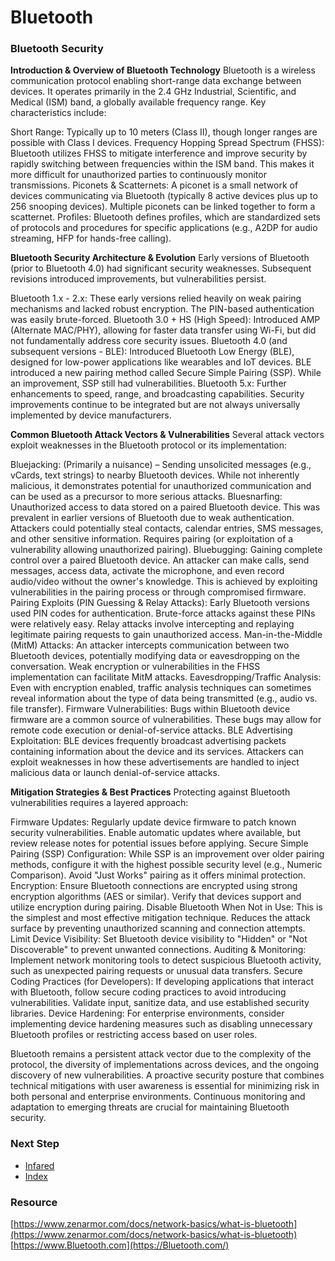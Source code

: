 
# Bluetooth
### Bluetooth Security
**Introduction & Overview of Bluetooth Technology**
Bluetooth is a wireless communication protocol enabling short-range data exchange between devices. It operates primarily in the 2.4 GHz Industrial, Scientific, and Medical (ISM) band, a globally available frequency range. Key characteristics include:

Short Range: Typically up to 10 meters (Class II), though longer ranges are possible with Class I devices.
Frequency Hopping Spread Spectrum (FHSS): Bluetooth utilizes FHSS to mitigate interference and improve security by rapidly switching between frequencies within the ISM band. This makes it more difficult for unauthorized parties to continuously monitor transmissions.
Piconets & Scatternets: A piconet is a small network of devices communicating via Bluetooth (typically 8 active devices plus up to 256 snooping devices). Multiple piconets can be linked together to form a scatternet.
Profiles: Bluetooth defines profiles, which are standardized sets of protocols and procedures for specific applications (e.g., A2DP for audio streaming, HFP for hands-free calling).

**Bluetooth Security Architecture & Evolution**
Early versions of Bluetooth (prior to Bluetooth 4.0) had significant security weaknesses. Subsequent revisions introduced improvements, but vulnerabilities persist.

Bluetooth 1.x - 2.x: These early versions relied heavily on weak pairing mechanisms and lacked robust encryption. The PIN-based authentication was easily brute-forced.
Bluetooth 3.0 + HS (High Speed): Introduced AMP (Alternate MAC/PHY), allowing for faster data transfer using Wi-Fi, but did not fundamentally address core security issues.
Bluetooth 4.0 (and subsequent versions - BLE): Introduced Bluetooth Low Energy (BLE), designed for low-power applications like wearables and IoT devices. BLE introduced a new pairing method called Secure Simple Pairing (SSP). While an improvement, SSP still had vulnerabilities.
Bluetooth 5.x: Further enhancements to speed, range, and broadcasting capabilities. Security improvements continue to be integrated but are not always universally implemented by device manufacturers.

**Common Bluetooth Attack Vectors & Vulnerabilities**
Several attack vectors exploit weaknesses in the Bluetooth protocol or its implementation:

Bluejacking: (Primarily a nuisance) – Sending unsolicited messages (e.g., vCards, text strings) to nearby Bluetooth devices. While not inherently malicious, it demonstrates potential for unauthorized communication and can be used as a precursor to more serious attacks.
Bluesnarfing: Unauthorized access to data stored on a paired Bluetooth device. This was prevalent in earlier versions of Bluetooth due to weak authentication. Attackers could potentially steal contacts, calendar entries, SMS messages, and other sensitive information. Requires pairing (or exploitation of a vulnerability allowing unauthorized pairing).
Bluebugging: Gaining complete control over a paired Bluetooth device. An attacker can make calls, send messages, access data, activate the microphone, and even record audio/video without the owner's knowledge. This is achieved by exploiting vulnerabilities in the pairing process or through compromised firmware.
Pairing Exploits (PIN Guessing & Relay Attacks): Early Bluetooth versions used PIN codes for authentication. Brute-force attacks against these PINs were relatively easy. Relay attacks involve intercepting and replaying legitimate pairing requests to gain unauthorized access.
Man-in-the-Middle (MitM) Attacks: An attacker intercepts communication between two Bluetooth devices, potentially modifying data or eavesdropping on the conversation. Weak encryption or vulnerabilities in the FHSS implementation can facilitate MitM attacks.
Eavesdropping/Traffic Analysis: Even with encryption enabled, traffic analysis techniques can sometimes reveal information about the type of data being transmitted (e.g., audio vs. file transfer).
Firmware Vulnerabilities: Bugs within Bluetooth device firmware are a common source of vulnerabilities. These bugs may allow for remote code execution or denial-of-service attacks.
BLE Advertising Exploitation: BLE devices frequently broadcast advertising packets containing information about the device and its services. Attackers can exploit weaknesses in how these advertisements are handled to inject malicious data or launch denial-of-service attacks.

**Mitigation Strategies & Best Practices**
Protecting against Bluetooth vulnerabilities requires a layered approach:

Firmware Updates: Regularly update device firmware to patch known security vulnerabilities. Enable automatic updates where available, but review release notes for potential issues before applying.
Secure Simple Pairing (SSP) Configuration: While SSP is an improvement over older pairing methods, configure it with the highest possible security level (e.g., Numeric Comparison). Avoid "Just Works" pairing as it offers minimal protection.
Encryption: Ensure Bluetooth connections are encrypted using strong encryption algorithms (AES or similar). Verify that devices support and utilize encryption during pairing.
Disable Bluetooth When Not in Use: This is the simplest and most effective mitigation technique. Reduces the attack surface by preventing unauthorized scanning and connection attempts.
Limit Device Visibility: Set Bluetooth device visibility to "Hidden" or "Not Discoverable" to prevent unwanted connections.
Auditing & Monitoring: Implement network monitoring tools to detect suspicious Bluetooth activity, such as unexpected pairing requests or unusual data transfers.
Secure Coding Practices (for Developers): If developing applications that interact with Bluetooth, follow secure coding practices to avoid introducing vulnerabilities. Validate input, sanitize data, and use established security libraries.
Device Hardening: For enterprise environments, consider implementing device hardening measures such as disabling unnecessary Bluetooth profiles or restricting access based on user roles.

Bluetooth remains a persistent attack vector due to the complexity of the protocol, the diversity of implementations across devices, and the ongoing discovery of new vulnerabilities. A proactive security posture that combines technical mitigations with user awareness is essential for minimizing risk in both personal and enterprise environments. Continuous monitoring and adaptation to emerging threats are crucial for maintaining Bluetooth security.
### Next Step
- [Infared](https://github.com/Sisu-Sus/CyberSec-RoadMap/blob/main/Fundamental_IT_Skills/Connection_Types_And_Functions/Infared.md)
- [Index](https://github.com/Sisu-Sus/CyberSec-RoadMap/blob/main/index.md)


### Resource
[https://www.zenarmor.com/docs/network-basics/what-is-bluetooth](https://www.zenarmor.com/docs/network-basics/what-is-bluetooth)
[https://www.Bluetooth.com](https://Bluetooth.com/)
